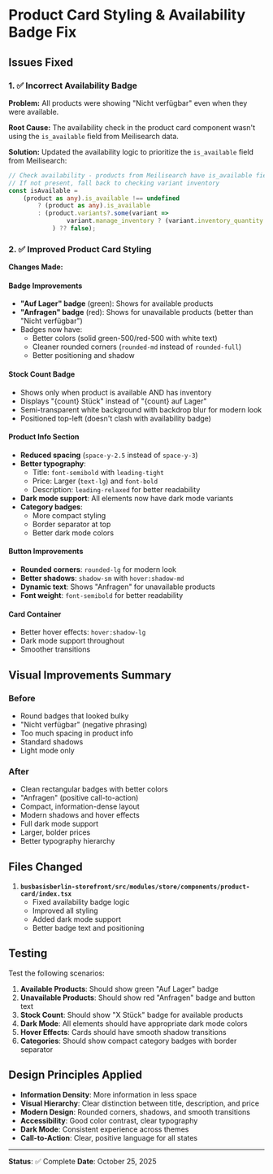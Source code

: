 # Product Card Styling & Availability Badge Fix

## Issues Fixed

### 1. ✅ Incorrect Availability Badge

**Problem:** All products were showing "Nicht verfügbar" even when they were available.

**Root Cause:** The availability check in the product card component wasn't using the `is_available` field from Meilisearch data.

**Solution:** Updated the availability logic to prioritize the `is_available` field from Meilisearch:

```typescript
// Check availability - products from Meilisearch have is_available field
// If not present, fall back to checking variant inventory
const isAvailable =
	(product as any).is_available !== undefined
		? (product as any).is_available
		: (product.variants?.some(variant =>
				variant.manage_inventory ? (variant.inventory_quantity || 0) > 0 : true,
			) ?? false);
```

### 2. ✅ Improved Product Card Styling

**Changes Made:**

#### Badge Improvements

- **"Auf Lager" badge** (green): Shows for available products
- **"Anfragen" badge** (red): Shows for unavailable products (better than "Nicht verfügbar")
- Badges now have:
  - Better colors (solid green-500/red-500 with white text)
  - Cleaner rounded corners (`rounded-md` instead of `rounded-full`)
  - Better positioning and shadow

#### Stock Count Badge

- Shows only when product is available AND has inventory
- Displays "{count} Stück" instead of "{count} auf Lager"
- Semi-transparent white background with backdrop blur for modern look
- Positioned top-left (doesn't clash with availability badge)

#### Product Info Section

- **Reduced spacing** (`space-y-2.5` instead of `space-y-3`)
- **Better typography**:
  - Title: `font-semibold` with `leading-tight`
  - Price: Larger (`text-lg`) and `font-bold`
  - Description: `leading-relaxed` for better readability
- **Dark mode support**: All elements now have dark mode variants
- **Category badges**:
  - More compact styling
  - Border separator at top
  - Better dark mode colors

#### Button Improvements

- **Rounded corners**: `rounded-lg` for modern look
- **Better shadows**: `shadow-sm` with `hover:shadow-md`
- **Dynamic text**: Shows "Anfragen" for unavailable products
- **Font weight**: `font-semibold` for better readability

#### Card Container

- Better hover effects: `hover:shadow-lg`
- Dark mode support throughout
- Smoother transitions

## Visual Improvements Summary

### Before

- Round badges that looked bulky
- "Nicht verfügbar" (negative phrasing)
- Too much spacing in product info
- Standard shadows
- Light mode only

### After

- Clean rectangular badges with better colors
- "Anfragen" (positive call-to-action)
- Compact, information-dense layout
- Modern shadows and hover effects
- Full dark mode support
- Larger, bolder prices
- Better typography hierarchy

## Files Changed

1. **`busbasisberlin-storefront/src/modules/store/components/product-card/index.tsx`**
   - Fixed availability badge logic
   - Improved all styling
   - Added dark mode support
   - Better badge text and positioning

## Testing

Test the following scenarios:

1. **Available Products**: Should show green "Auf Lager" badge
2. **Unavailable Products**: Should show red "Anfragen" badge and button text
3. **Stock Count**: Should show "X Stück" badge for available products
4. **Dark Mode**: All elements should have appropriate dark mode colors
5. **Hover Effects**: Cards should have smooth shadow transitions
6. **Categories**: Should show compact category badges with border separator

## Design Principles Applied

- **Information Density**: More information in less space
- **Visual Hierarchy**: Clear distinction between title, description, and price
- **Modern Design**: Rounded corners, shadows, and smooth transitions
- **Accessibility**: Good color contrast, clear typography
- **Dark Mode**: Consistent experience across themes
- **Call-to-Action**: Clear, positive language for all states

---

**Status**: ✅ Complete
**Date**: October 25, 2025
